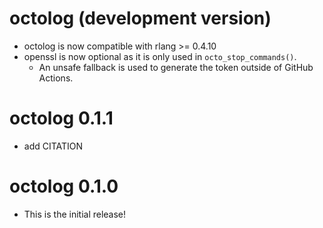 # octolog (development version)

* octolog is now compatible with rlang >= 0.4.10
* openssl is now optional as it is only used in `octo_stop_commands()`. 
  * An unsafe fallback is used to generate the token outside of GitHub Actions.
  
# octolog 0.1.1

* add CITATION

# octolog 0.1.0

* This is the initial release!
